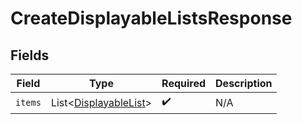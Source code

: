 # CreateDisplayableListsResponse


## Fields

| Field                                                                | Type                                                                 | Required                                                             | Description                                                          |
| -------------------------------------------------------------------- | -------------------------------------------------------------------- | -------------------------------------------------------------------- | -------------------------------------------------------------------- |
| `items`                                                              | List\<[DisplayableList](../../models/components/DisplayableList.md)> | :heavy_check_mark:                                                   | N/A                                                                  |
